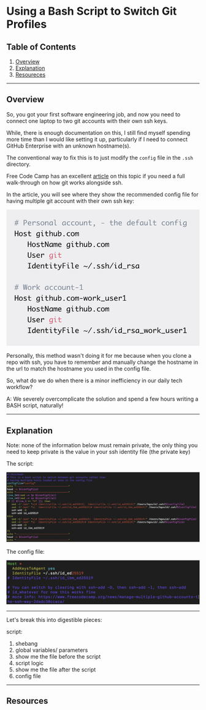 # Using a Bash Script to Switch Git Profiles

## Table of Contents

1. [Overview](#overview)
2. [Explanation](#explanation)
3. [Resoureces](#resoureces)

---

## Overview

So, you got your first software engineering job, and now you need to connect one laptop to two git accounts with their own ssh keys.

While, there is enough documentation on this, I still find myself spending more time than I would like setting it up, particularly if I need to connect GitHub Enterprise with an unknown hostname(s).

The conventional way to fix this is to just modify the <code>config</code> file in the <code>.ssh</code> directory.

Free Code Camp has an excellent [article](https://www.freecodecamp.org/news/manage-multiple-github-accounts-the-ssh-way-2dadc30ccaca/) on this topic if you need a full walk-through on how git works alongside ssh.

In the article, you will see where they show the recommended config file for having multiple git account with their own ssh key:

![normal config file](normalConfig.png)

Personally, this method wasn't doing it for me because when you clone a repo with ssh, you have to remember and manually change the hostname in the url to match the hostname you used in the config file.

So, what do we do when there is a minor inefficiency in our daily tech workflow?

A: We severely overcomplicate the solution and spend a few hours writing a BASH script, naturally!

---

## Explanation

Note: none of the information below must remain private, the only thing you need to keep private is the value in your ssh identity file (the private key)

The script:

![bash script](bashScript.png)

The config file:

![config](config.png)

---

Let's break this into digestible pieces:

script:

1. shebang
2. global variables/ parameters
3. show me the file before the script
4. script logic
5. show me the file after the script
6. config file

---

## Resources
